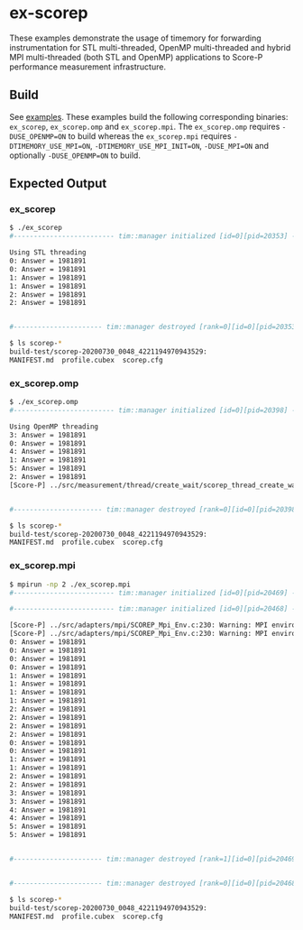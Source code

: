 # ex-scorep

These examples demonstrate the usage of timemory for forwarding instrumentation for STL multi-threaded, OpenMP multi-threaded and hybrid MPI multi-threaded (both STL and OpenMP) applications to Score-P performance measurement infrastructure.

## Build

See [examples](../README.md##Build). These examples build the following corresponding binaries: `ex_scorep`, `ex_scorep.omp` and `ex_scorep.mpi`. The `ex_scorep.omp` requires `-DUSE_OPENMP=ON` to build whereas the `ex_scorep.mpi` requires `-DTIMEMORY_USE_MPI=ON`, `-DTIMEMORY_USE_MPI_INIT=ON`, `-DUSE_MPI=ON` and optionally `-DUSE_OPENMP=ON` to build.

## Expected Output

### ex_scorep

```bash
$ ./ex_scorep
#------------------------- tim::manager initialized [id=0][pid=20353] -------------------------#

Using STL threading 
0: Answer = 1981891
0: Answer = 1981891
1: Answer = 1981891
1: Answer = 1981891
2: Answer = 1981891
2: Answer = 1981891


#---------------------- tim::manager destroyed [rank=0][id=0][pid=20353] ----------------------#

$ ls scorep-*
build-test/scorep-20200730_0048_4221194970943529:
MANIFEST.md  profile.cubex  scorep.cfg
```

### ex_scorep.omp

```bash
$ ./ex_scorep.omp
#------------------------- tim::manager initialized [id=0][pid=20398] -------------------------#

Using OpenMP threading 
3: Answer = 1981891
0: Answer = 1981891
4: Answer = 1981891
1: Answer = 1981891
5: Answer = 1981891
2: Answer = 1981891
[Score-P] ../src/measurement/thread/create_wait/scorep_thread_create_wait_generic.c:637: Warning: Thread after main (location=1)


#---------------------- tim::manager destroyed [rank=0][id=0][pid=20398] ----------------------#

$ ls scorep-*
build-test/scorep-20200730_0048_4221194970943529:
MANIFEST.md  profile.cubex  scorep.cfg
```

### ex_scorep.mpi

```bash
$ mpirun -np 2 ./ex_scorep.mpi
#------------------------- tim::manager initialized [id=0][pid=20469] -------------------------#

#------------------------- tim::manager initialized [id=0][pid=20468] -------------------------#

[Score-P] ../src/adapters/mpi/SCOREP_Mpi_Env.c:230: Warning: MPI environment initialization request and provided level exceed MPI_THREAD_FUNNELED!
[Score-P] ../src/adapters/mpi/SCOREP_Mpi_Env.c:230: Warning: MPI environment initialization request and provided level exceed MPI_THREAD_FUNNELED!
0: Answer = 1981891
0: Answer = 1981891
0: Answer = 1981891
0: Answer = 1981891
1: Answer = 1981891
1: Answer = 1981891
1: Answer = 1981891
1: Answer = 1981891
2: Answer = 1981891
2: Answer = 1981891
2: Answer = 1981891
2: Answer = 1981891
0: Answer = 1981891
0: Answer = 1981891
1: Answer = 1981891
1: Answer = 1981891
2: Answer = 1981891
2: Answer = 1981891
3: Answer = 1981891
3: Answer = 1981891
4: Answer = 1981891
4: Answer = 1981891
5: Answer = 1981891
5: Answer = 1981891


#---------------------- tim::manager destroyed [rank=1][id=0][pid=20469] ----------------------#


#---------------------- tim::manager destroyed [rank=0][id=0][pid=20468] ----------------------#

$ ls scorep-*
build-test/scorep-20200730_0048_4221194970943529:
MANIFEST.md  profile.cubex  scorep.cfg
```